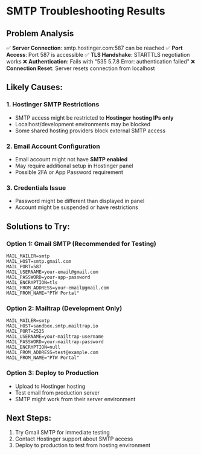 # SMTP Troubleshooting Results

## Problem Analysis
✅ **Server Connection**: smtp.hostinger.com:587 can be reached
✅ **Port Access**: Port 587 is accessible 
✅ **TLS Handshake**: STARTTLS negotiation works
❌ **Authentication**: Fails with "535 5.7.8 Error: authentication failed"
❌ **Connection Reset**: Server resets connection from localhost

## Likely Causes:

### 1. Hostinger SMTP Restrictions
- SMTP access might be restricted to **Hostinger hosting IPs only**
- Localhost/development environments may be blocked
- Some shared hosting providers block external SMTP access

### 2. Email Account Configuration
- Email account might not have **SMTP enabled**
- May require additional setup in Hostinger panel
- Possible 2FA or App Password requirement

### 3. Credentials Issue  
- Password might be different than displayed in panel
- Account might be suspended or have restrictions

## Solutions to Try:

### Option 1: Gmail SMTP (Recommended for Testing)
```env
MAIL_MAILER=smtp
MAIL_HOST=smtp.gmail.com
MAIL_PORT=587
MAIL_USERNAME=your-email@gmail.com
MAIL_PASSWORD=your-app-password
MAIL_ENCRYPTION=tls
MAIL_FROM_ADDRESS=your-email@gmail.com
MAIL_FROM_NAME="PTW Portal"
```

### Option 2: Mailtrap (Development Only)
```env
MAIL_MAILER=smtp
MAIL_HOST=sandbox.smtp.mailtrap.io
MAIL_PORT=2525
MAIL_USERNAME=your-mailtrap-username
MAIL_PASSWORD=your-mailtrap-password
MAIL_ENCRYPTION=null
MAIL_FROM_ADDRESS=test@example.com
MAIL_FROM_NAME="PTW Portal"
```

### Option 3: Deploy to Production
- Upload to Hostinger hosting
- Test email from production server
- SMTP might work from their server environment

## Next Steps:
1. Try Gmail SMTP for immediate testing
2. Contact Hostinger support about SMTP access
3. Deploy to production to test from hosting environment